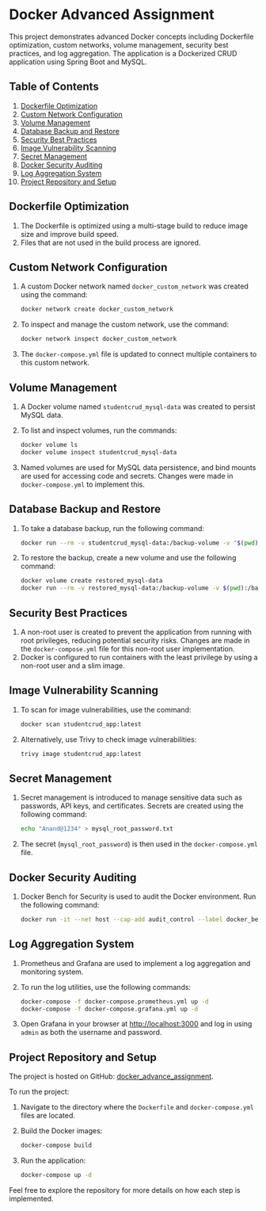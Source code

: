 # Docker Advanced Assignment

This project demonstrates advanced Docker concepts including Dockerfile optimization, custom networks, volume management, security best practices, and log aggregation. The application is a Dockerized CRUD application using Spring Boot and MySQL.

## Table of Contents

1. [Dockerfile Optimization](#dockerfile-optimization)
2. [Custom Network Configuration](#custom-network-configuration)
3. [Volume Management](#volume-management)
4. [Database Backup and Restore](#database-backup-and-restore)
5. [Security Best Practices](#security-best-practices)
6. [Image Vulnerability Scanning](#image-vulnerability-scanning)
7. [Secret Management](#secret-management)
8. [Docker Security Auditing](#docker-security-auditing)
9. [Log Aggregation System](#log-aggregation-system)
10. [Project Repository and Setup](#project-repository-and-setup)

## Dockerfile Optimization

1. The Dockerfile is optimized using a multi-stage build to reduce image size and improve build speed.
2. Files that are not used in the build process are ignored.

## Custom Network Configuration

1. A custom Docker network named `docker_custom_network` was created using the command:

    ```bash
    docker network create docker_custom_network
    ```

2. To inspect and manage the custom network, use the command:

    ```bash
    docker network inspect docker_custom_network
    ```

3. The `docker-compose.yml` file is updated to connect multiple containers to this custom network.

## Volume Management

1. A Docker volume named `studentcrud_mysql-data` was created to persist MySQL data.

2. To list and inspect volumes, run the commands:

    ```bash
    docker volume ls
    docker volume inspect studentcrud_mysql-data
    ```

3. Named volumes are used for MySQL data persistence, and bind mounts are used for accessing code and secrets. Changes were made in `docker-compose.yml` to implement this.

## Database Backup and Restore

1. To take a database backup, run the following command:

    ```bash
    docker run --rm -v studentcrud_mysql-data:/backup-volume -v "$(pwd)":/backup busybox tar -zcvf /backup/my-backup.tar.gz /backup-volume
    ```

2. To restore the backup, create a new volume and use the following command:

    ```bash
    docker volume create restored_mysql-data
    docker run --rm -v restored_mysql-data:/backup-volume -v $(pwd):/backup busybox tar xvf /backup/my-backup.tar.gz -C /backup-volume --strip 1
    ```

## Security Best Practices

1. A non-root user is created to prevent the application from running with root privileges, reducing potential security risks. Changes are made in the `docker-compose.yml` file for this non-root user implementation.
2. Docker is configured to run containers with the least privilege by using a non-root user and a slim image.

## Image Vulnerability Scanning

1. To scan for image vulnerabilities, use the command:

    ```bash
    docker scan studentcrud_app:latest
    ```

2. Alternatively, use Trivy to check image vulnerabilities:

    ```bash
    trivy image studentcrud_app:latest
    ```

## Secret Management

1. Secret management is introduced to manage sensitive data such as passwords, API keys, and certificates. Secrets are created using the following command:

    ```bash
    echo "Anand@1234" > mysql_root_password.txt
    ```

2. The secret (`mysql_root_password`) is then used in the `docker-compose.yml` file.

## Docker Security Auditing

1. Docker Bench for Security is used to audit the Docker environment. Run the following command:

    ```bash
    docker run -it --net host --cap-add audit_control --label docker_bench_security docker/docker-bench-security
    ```

## Log Aggregation System

1. Prometheus and Grafana are used to implement a log aggregation and monitoring system.
2. To run the log utilities, use the following commands:

    ```bash
    docker-compose -f docker-compose.prometheus.yml up -d
    docker-compose -f docker-compose.grafana.yml up -d
    ```

3. Open Grafana in your browser at [http://localhost:3000](http://localhost:3000) and log in using `admin` as both the username and password.

## Project Repository and Setup

The project is hosted on GitHub: [docker_advance_assignment](https://github.com/anandkwr/docker_advance_assignment).

To run the project:

1. Navigate to the directory where the `Dockerfile` and `docker-compose.yml` files are located.
2. Build the Docker images:

    ```bash
    docker-compose build
    ```

3. Run the application:

    ```bash
    docker-compose up -d
    ```

Feel free to explore the repository for more details on how each step is implemented.
